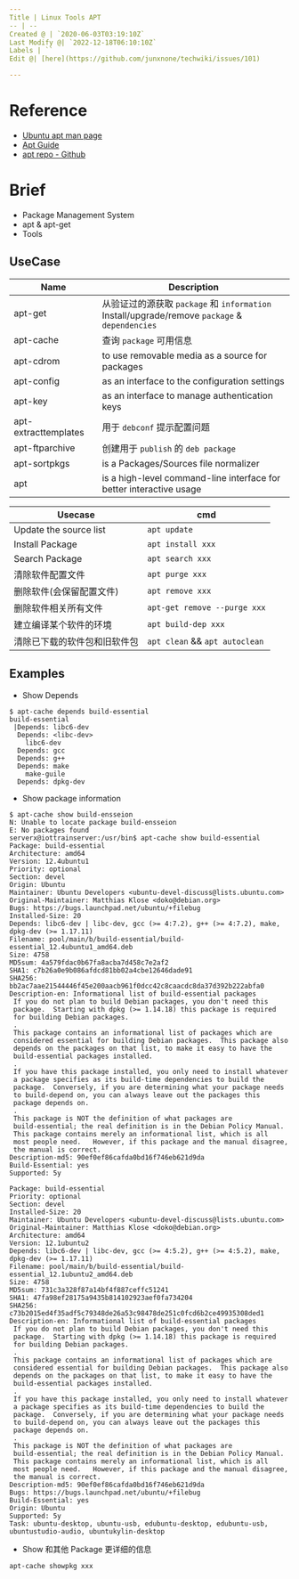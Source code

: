```yaml
---
Title | Linux Tools APT
-- | --
Created @ | `2020-06-03T03:19:10Z`
Last Modify @| `2022-12-18T06:10:10Z`
Labels | ``
Edit @| [here](https://github.com/junxnone/techwiki/issues/101)

---
```

# Reference
- [Ubuntu apt man page](http://manpages.ubuntu.com/manpages/bionic/man8/apt.8.html)
- [Apt Guide](https://www.debian.org/doc/manuals/apt-guide/index.en.html)
- [apt repo - Github](https://github.com/Debian/apt/tree/master/doc)

# Brief
- Package Management System
- apt & apt-get
- Tools

## UseCase

Name | Description
-- | --
apt-get |  从验证过的源获取 `package` 和 `information`<br> Install/upgrade/remove `package` & `dependencies`
apt-cache |  查询 `package` 可用信息 
apt-cdrom |  to use removable media as a source for packages
apt-config |  as an interface to the configuration settings
apt-key |  as an interface to manage authentication keys
apt-extracttemplates | 用于 `debconf` 提示配置问题 
apt-ftparchive |  创建用于 `publish` 的 `deb package`
apt-sortpkgs |  is a Packages/Sources file normalizer
apt |  is a high-level command-line interface for better interactive usage

Usecase | cmd
-- | --
Update the source list | `apt update`
Install Package | `apt install xxx`
Search Package | `apt search xxx`
清除软件配置文件 | `apt purge xxx`
删除软件(会保留配置文件) | `apt remove xxx`
删除软件相关所有文件 | `apt-get remove --purge xxx`
建立编译某个软件的环境 | `apt build-dep xxx`
清除已下载的软件包和旧软件包 | `apt clean` && `apt autoclean`


## Examples

- Show Depends
```
$ apt-cache depends build-essential
build-essential
 |Depends: libc6-dev
  Depends: <libc-dev>
    libc6-dev
  Depends: gcc
  Depends: g++
  Depends: make
    make-guile
  Depends: dpkg-dev
```
- Show package information

```
$ apt-cache show build-ensseion
N: Unable to locate package build-ensseion
E: No packages found
serverx@iottrainserver:/usr/bin$ apt-cache show build-essential
Package: build-essential
Architecture: amd64
Version: 12.4ubuntu1
Priority: optional
Section: devel
Origin: Ubuntu
Maintainer: Ubuntu Developers <ubuntu-devel-discuss@lists.ubuntu.com>
Original-Maintainer: Matthias Klose <doko@debian.org>
Bugs: https://bugs.launchpad.net/ubuntu/+filebug
Installed-Size: 20
Depends: libc6-dev | libc-dev, gcc (>= 4:7.2), g++ (>= 4:7.2), make, dpkg-dev (>= 1.17.11)
Filename: pool/main/b/build-essential/build-essential_12.4ubuntu1_amd64.deb
Size: 4758
MD5sum: 4a579fdac0b67fa8acba7d458c7e2af2
SHA1: c7b26a0e9b086afdcd81bb02a4cbe12646dade91
SHA256: bb2ac7aae21544446f45e200aacb961f0dcc42c8caacdc8da37d392b222abfa0
Description-en: Informational list of build-essential packages
 If you do not plan to build Debian packages, you don't need this
 package.  Starting with dpkg (>= 1.14.18) this package is required
 for building Debian packages.
 .
 This package contains an informational list of packages which are
 considered essential for building Debian packages.  This package also
 depends on the packages on that list, to make it easy to have the
 build-essential packages installed.
 .
 If you have this package installed, you only need to install whatever
 a package specifies as its build-time dependencies to build the
 package.  Conversely, if you are determining what your package needs
 to build-depend on, you can always leave out the packages this
 package depends on.
 .
 This package is NOT the definition of what packages are
 build-essential; the real definition is in the Debian Policy Manual.
 This package contains merely an informational list, which is all
 most people need.   However, if this package and the manual disagree,
 the manual is correct.
Description-md5: 90ef0ef86cafda0bd16f746eb621d9da
Build-Essential: yes
Supported: 5y

Package: build-essential
Priority: optional
Section: devel
Installed-Size: 20
Maintainer: Ubuntu Developers <ubuntu-devel-discuss@lists.ubuntu.com>
Original-Maintainer: Matthias Klose <doko@debian.org>
Architecture: amd64
Version: 12.1ubuntu2
Depends: libc6-dev | libc-dev, gcc (>= 4:5.2), g++ (>= 4:5.2), make, dpkg-dev (>= 1.17.11)
Filename: pool/main/b/build-essential/build-essential_12.1ubuntu2_amd64.deb
Size: 4758
MD5sum: 731c3a328f87a14bf4f887ceffc51241
SHA1: 47fa98ef28175a9435b814102923aef0fa734204
SHA256: c73b2015ed4f35adf5c79348de26a53c98478de251c0fcd6b2ce49935308ded1
Description-en: Informational list of build-essential packages
 If you do not plan to build Debian packages, you don't need this
 package.  Starting with dpkg (>= 1.14.18) this package is required
 for building Debian packages.
 .
 This package contains an informational list of packages which are
 considered essential for building Debian packages.  This package also
 depends on the packages on that list, to make it easy to have the
 build-essential packages installed.
 .
 If you have this package installed, you only need to install whatever
 a package specifies as its build-time dependencies to build the
 package.  Conversely, if you are determining what your package needs
 to build-depend on, you can always leave out the packages this
 package depends on.
 .
 This package is NOT the definition of what packages are
 build-essential; the real definition is in the Debian Policy Manual.
 This package contains merely an informational list, which is all
 most people need.   However, if this package and the manual disagree,
 the manual is correct.
Description-md5: 90ef0ef86cafda0bd16f746eb621d9da
Bugs: https://bugs.launchpad.net/ubuntu/+filebug
Build-Essential: yes
Origin: Ubuntu
Supported: 5y
Task: ubuntu-desktop, ubuntu-usb, edubuntu-desktop, edubuntu-usb, ubuntustudio-audio, ubuntukylin-desktop
```
- Show 和其他 Package 更详细的信息
```
apt-cache showpkg xxx
```
